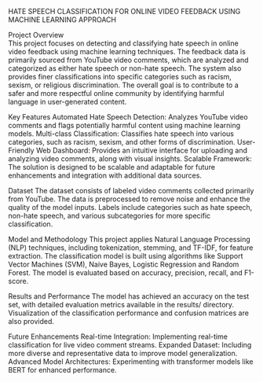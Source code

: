 HATE SPEECH CLASSIFICATION FOR ONLINE VIDEO FEEDBACK USING MACHINE LEARNING APPROACH

Project Overview  
This project focuses on detecting and classifying hate speech in online video feedback using machine learning techniques. The feedback data is primarily sourced from YouTube video comments, which are analyzed and categorized as either hate speech or non-hate speech. The system also provides finer classifications into specific categories such as racism, sexism, or religious discrimination. The overall goal is to contribute to a safer and more respectful online community by identifying harmful language in user-generated content.

Key Features
Automated Hate Speech Detection: Analyzes YouTube video comments and flags potentially harmful content using machine learning models.
Multi-class Classification: Classifies hate speech into various categories, such as racism, sexism, and other forms of discrimination.
User-Friendly Web Dashboard: Provides an intuitive interface for uploading and analyzing video comments, along with visual insights.
Scalable Framework: The solution is designed to be scalable and adaptable for future enhancements and integration with additional data sources.

Dataset
The dataset consists of labeled video comments collected primarily from YouTube. The data is preprocessed to remove noise and enhance the quality of the model inputs. Labels include categories such as hate speech, non-hate speech, and various subcategories for more specific classification.

Model and Methodology
This project applies Natural Language Processing (NLP) techniques, including tokenization, stemming, and TF-IDF, for feature extraction. The classification model is built using algorithms like Support Vector Machines (SVM), Naive Bayes, Logistic Regression and Random Forest. The model is evaluated based on accuracy, precision, recall, and F1-score.

Results and Performance
The model has achieved an accuracy on the test set, with detailed evaluation metrics available in the results/ directory. Visualization of the classification performance and confusion matrices are also provided.

Future Enhancements
Real-time Integration: Implementing real-time classification for live video comment streams.
Expanded Dataset: Including more diverse and representative data to improve model generalization.
Advanced Model Architectures: Experimenting with transformer models like BERT for enhanced performance.

